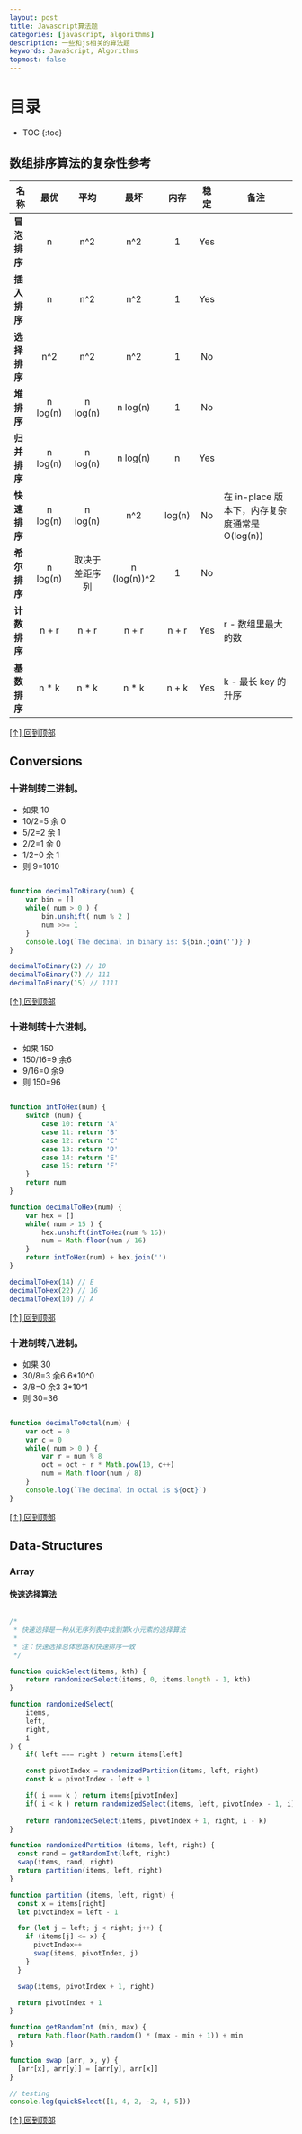 ```yaml
---
layout: post
title: Javascript算法题
categories: [javascript, algorithms]
description: 一些和js相关的算法题
keywords: JavaScript, Algorithms
topmost: false
---
```


# 目录

* TOC
{:toc} 

## 数组排序算法的复杂性参考

| 名称                  | 最优      | 平均      | 最坏          | 内存      | 稳定      | 备注                  |
| --------------------- | :-------: | :-------: | :-----------: | :-------: | :-------: | --------------------- |
| **冒泡排序**          | n         | n^2       | n^2           | 1         | Yes       |                       |
| **插入排序**          | n         | n^2       | n^2           | 1         | Yes       |                       |
| **选择排序**          | n^2       | n^2       | n^2           | 1         | No        |                       |
| **堆排序**            | n log(n)  | n log(n)  | n log(n)      | 1         | No        |                       |
| **归并排序**          | n log(n)  | n log(n)  | n log(n)      | n         | Yes       |                       |
| **快速排序**          | n log(n)  | n log(n)  | n^2           | log(n)    | No        | 在 in-place 版本下，内存复杂度通常是 O(log(n)) |
| **希尔排序**          | n log(n)  | 取决于差距序列   | n (log(n))^2  | 1         | No        |  |
| **计数排序**          | n + r     | n + r     | n + r         | n + r     | Yes       | r - 数组里最大的数    |
| **基数排序**          | n * k     | n * k     | n * k         | n + k     | Yes       | k - 最长 key 的升序   |

[[↑] 回到顶部](#目录)

## Conversions



### 十进制转二进制。
- 如果 10
- 10/2=5 余 0
- 5/2=2 余 1
- 2/2=1 余 0
- 1/2=0 余 1
- 则 9=1010

```js

function decimalToBinary(num) {
    var bin = []
    while( num > 0 ) {
        bin.unshift( num % 2 )
        num >>= 1
    }
    console.log(`The decimal in binary is: ${bin.join('')}`)
}

decimalToBinary(2) // 10
decimalToBinary(7) // 111
decimalToBinary(15) // 1111

```

[[↑] 回到顶部](#目录)

### 十进制转十六进制。
- 如果 150
- 150/16=9 余6
- 9/16=0 余9
- 则 150=96

```js

function intToHex(num) {
    switch (num) {
        case 10: return 'A'
        case 11: return 'B'
        case 12: return 'C'
        case 13: return 'D'
        case 14: return 'E'
        case 15: return 'F'
    }
    return num
}

function decimalToHex(num) {
    var hex = []
    while( num > 15 ) {
        hex.unshift(intToHex(num % 16))
        num = Math.floor(num / 16)
    }
    return intToHex(num) + hex.join('')
}

decimalToHex(14) // E
decimalToHex(22) // 16
decimalToHex(10) // A

```

[[↑] 回到顶部](#目录)

### 十进制转八进制。
- 如果 30
- 30/8=3 余6 6*10^0
- 3/8=0 余3 3*10^1
- 则 30=36

```js

function decimalToOctal(num) {
    var oct = 0
    var c = 0
    while( num > 0 ) {
        var r = num % 8
        oct = oct + r * Math.pow(10, c++)
        num = Math.floor(num / 8)
    }
    console.log(`The decimal in octal is ${oct}`)
}

```

[[↑] 回到顶部](#目录)

## Data-Structures

### Array

#### 快速选择算法

```js

/* 
 * 快速选择是一种从无序列表中找到第k小元素的选择算法
 *
 * 注：快速选择总体思路和快速排序一致
 */

function quickSelect(items, kth) {
    return randomizedSelect(items, 0, items.length - 1, kth)
}

function randomizedSelect(
    items,
    left,
    right,
    i
) {
    if( left === right ) return items[left]

    const pivotIndex = randomizedPartition(items, left, right)
    const k = pivotIndex - left + 1

    if( i === k ) return items[pivotIndex]
    if( i < k ) return randomizedSelect(items, left, pivotIndex - 1, i)
    
    return randomizedSelect(items, pivotIndex + 1, right, i - k)
}

function randomizedPartition (items, left, right) {
  const rand = getRandomInt(left, right)
  swap(items, rand, right)
  return partition(items, left, right)
}

function partition (items, left, right) {
  const x = items[right]
  let pivotIndex = left - 1

  for (let j = left; j < right; j++) {
    if (items[j] <= x) {
      pivotIndex++
      swap(items, pivotIndex, j)
    }
  }

  swap(items, pivotIndex + 1, right)

  return pivotIndex + 1
}

function getRandomInt (min, max) {
  return Math.floor(Math.random() * (max - min + 1)) + min
}

function swap (arr, x, y) {
  [arr[x], arr[y]] = [arr[y], arr[x]]
}

// testing
console.log(quickSelect([1, 4, 2, -2, 4, 5]))

```

[[↑] 回到顶部](#目录)
